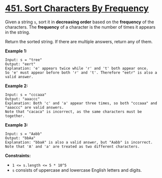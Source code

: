 # [451. Sort Characters By Frequency](https://leetcode.com/problems/sort-characters-by-frequency/description/)

Given a string `s`, sort it in **decreasing order**  based on the **frequency**  of the characters. The **frequency**  of a character is the number of times it appears in the string.

Return the sorted string. If there are multiple answers, return any of them.

**Example 1:** 

```
Input: s = "tree"
Output: "eert"
Explanation: 'e' appears twice while 'r' and 't' both appear once.
So 'e' must appear before both 'r' and 't'. Therefore "eetr" is also a valid answer.
```

**Example 2:** 

```
Input: s = "cccaaa"
Output: "aaaccc"
Explanation: Both 'c' and 'a' appear three times, so both "cccaaa" and "aaaccc" are valid answers.
Note that "cacaca" is incorrect, as the same characters must be together.
```

**Example 3:** 

```
Input: s = "Aabb"
Output: "bbAa"
Explanation: "bbaA" is also a valid answer, but "Aabb" is incorrect.
Note that 'A' and 'a' are treated as two different characters.
```

**Constraints:** 

- `1 <= s.length <= 5 * 10^5`
- `s` consists of uppercase and lowercase English letters and digits.